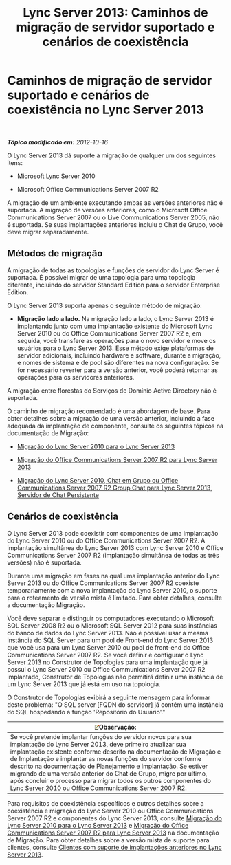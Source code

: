 ﻿---
title: 'Lync Server 2013: Caminhos de migração de servidor suportado e cenários de coexistência'
TOCTitle: Caminhos de migração de servidor suportado e cenários de coexistência
ms:assetid: 2a6a730f-7f80-45f9-9540-3edfdaa265fb
ms:mtpsurl: https://technet.microsoft.com/pt-br/library/Gg425764(v=OCS.15)
ms:contentKeyID: 49306210
ms.date: 05/19/2016
mtps_version: v=OCS.15
ms.translationtype: HT
---

# Caminhos de migração de servidor suportado e cenários de coexistência no Lync Server 2013

 

_**Tópico modificado em:** 2012-10-16_

O Lync Server 2013 dá suporte à migração de qualquer um dos seguintes itens:

  - Microsoft Lync Server 2010

  - Microsoft Office Communications Server 2007 R2

A migração de um ambiente executando ambas as versões anteriores não é suportada. A migração de versões anteriores, como o Microsoft Office Communications Server 2007 ou o Live Communications Server 2005, não é suportada. Se suas implantações anteriores incluiu o Chat de Grupo, você deve migrar separadamente.

## Métodos de migração

A migração de todas as topologias e funções de servidor do Lync Server é suportada. É possível migrar de uma topologia para uma topologia diferente, incluindo do servidor Standard Edition para o servidor Enterprise Edition.

O Lync Server 2013 suporta apenas o seguinte método de migração:

  -   
    **Migração lado a lado.** Na migração lado a lado, o Lync Server 2013 é implantando junto com uma implantação existente do Microsoft Lync Server 2010 ou do Office Communications Server 2007 R2 e, em seguida, você transfere as operações para o novo servidor e move os usuários para o Lync Server 2013. Esse método exige plataformas de servidor adicionais, incluindo hardware e software, durante a migração, e nomes de sistema e de pool são diferentes na nova configuração. Se for necessário reverter para a versão anterior, você poderá retornar as operações para os servidores anteriores.

A migração entre florestas do Serviços de Domínio Active Directory não é suportada.

O caminho de migração recomendado é uma abordagem de base. Para obter detalhes sobre a migração de uma versão anterior, incluindo a fase adequada da implantação de componente, consulte os seguintes tópicos na documentação de Migração:

  - [Migração do Lync Server 2010 para o Lync Server 2013](migration-from-lync-server-2010-to-lync-server-2013.md)

  - [Migração do Office Communications Server 2007 R2 para Lync Server 2013](migration-from-office-communications-server-2007-r2-to-lync-server-2013.md)

  - [Migração do Lync Server 2010, Chat em Grupo ou Office Communications Server 2007 R2 Group Chat para Lync Server 2013, Servidor de Chat Persistente](migration-from-lync-server-2010-group-chat-or-office-communications-server-2007-r2-group-chat-to-lync-server-2013-persistent-chat-server.md)

## Cenários de coexistência

O Lync Server 2013 pode coexistir com componentes de uma implantação do Lync Server 2010 ou do Office Communications Server 2007 R2. A implantação simultânea do Lync Server 2013 com Lync Server 2010 e Office Communications Server 2007 R2 (implantação simultânea de todas as três versões) não é suportada.

Durante uma migração em fases na qual uma implantação anterior do Lync Server 2013 ou do Office Communications Server 2007 R2 coexiste temporariamente com a nova implantação do Lync Server 2010, o suporte para o roteamento de versão mista é limitado. Para obter detalhes, consulte a documentação Migração.

Você deve separar e distinguir os computadores executando o Microsoft SQL Server 2008 R2 ou o Microsoft SQL Server 2012 para suas instâncias do banco de dados do Lync Server 2013. Não é possível usar a mesma instância do SQL Server para um pool de Front-end do Lync Server 2013 que você usa para um Lync Server 2010 ou pool de front-end do Office Communications Server 2007 R2. Se você definir e configurar o Lync Server 2013 no Construtor de Topologias para uma implantação que já possui o Lync Server 2010 ou Office Communications Server 2007 R2 implantado, Construtor de Topologias não permitirá definir uma instância de um Lync Server 2013 que já está em uso na topologia.

O Construtor de Topologias exibirá a seguinte mensagem para informar deste problema: "O SQL server \[FQDN do servidor\] já contém uma instância do SQL hospedando a função 'Repositório do Usuário'."

<table>
<thead>
<tr class="header">
<th><img src="images/Gg425756.note(OCS.15).gif" title="note" alt="note" />Observação:</th>
</tr>
</thead>
<tbody>
<tr class="odd">
<td>Se você pretende implantar funções do servidor novos para sua implantação do Lync Server 2013, deve primeiro atualizar sua implantação existente conforme descrito na documentação de Migração e de Implantação e implantar as novas funções do servidor conforme descrito na documentação de Planejamento e Implantação. Se estiver migrando de uma versão anterior do Chat de Grupo, migre por último, após concluir o processo para migrar todos os outros componentes do Lync Server 2010 ou Office Communications Server 2007 R2.</td>
</tr>
</tbody>
</table>


Para requisitos de coexistência específicos e outros detalhes sobre a coexistência e migração do Lync Server 2010 ou Office Communications Server 2007 R2 e componentes do Lync Server 2013, consulte [Migração do Lync Server 2010 para o Lync Server 2013](migration-from-lync-server-2010-to-lync-server-2013.md) e [Migração do Office Communications Server 2007 R2 para Lync Server 2013](migration-from-office-communications-server-2007-r2-to-lync-server-2013.md) na documentação de Migração. Para obter detalhes sobre a versão mista de suporte para clientes, consulte [Clientes com suporte de implantações anteriores no Lync Server 2013](lync-server-2013-supported-clients-from-previous-deployments.md).

